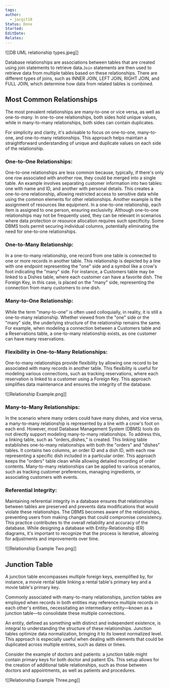 ```yaml
---
tags: 
author:
  - jacgit18
Status: Done
Started: 
EditDate: 
Relates:
---
```

![[DB UML relationship types.jpeg]]

Database relationships are associations between tables that are created using join statements to retrieve data.`Join` statements are then used to retrieve data from multiple tables based on these relationships. There are different types of joins, such as INNER JOIN, LEFT JOIN, RIGHT JOIN, and FULL JOIN, which determine how data from related tables is combined.

## Most Common Relationships
The most prevalent relationships are many-to-one or vice versa, as well as one-to-many. In one-to-one relationships, both sides hold unique values, while in many-to-many relationships, both sides can contain duplicates.

For simplicity and clarity, it's advisable to focus on one-to-one, many-to-one, and one-to-many relationships. This approach helps maintain a straightforward understanding of unique and duplicate values on each side of the relationship.

### One-to-One Relationships:
One-to-one relationships are less common because, typically, if there's only one row associated with another row, they could be merged into a single table. An example involves separating customer information into two tables: one with name and ID, and another with personal details. This creates a one-to-one relationship, allowing restricted access to sensitive data while using the common elements for other relationships. Another example is the assignment of resources like equipment. In a one-to-one relationship, each item is assigned to one person, ensuring exclusivity. Although one-to-one relationships may not be frequently used, they can be relevant in scenarios where data protection or resource allocation requires such specificity. Some DBMS tools permit securing individual columns, potentially eliminating the need for one-to-one relationships.


### One-to-Many Relationship:
In a one-to-many relationship, one record from one table is connected to one or more records in another table. This relationship is depicted by a line with one endpoint representing the "one" side and a symbol like a crow's foot indicating the "many" side. For instance, a Customers table may be linked to a Dishes table, where each customer can have a favorite dish. The Foreign Key, in this case, is placed on the "many" side, representing the connection from many customers to one dish.

### Many-to-One Relationship:
While the term "many-to-one" is often used colloquially, in reality, it is still a one-to-many relationship. Whether viewed from the "one" side or the "many" side, the underlying structure of the relationship remains the same. For example, when modeling a connection between a Customers table and a Reservations table, a one-to-many relationship exists, as one customer can have many reservations.

### Flexibility in One-to-Many Relationships:
One-to-many relationships provide flexibility by allowing one record to be associated with many records in another table. This flexibility is useful for modeling various connections, such as tracking reservations, where each reservation is linked to a customer using a Foreign Key. This approach simplifies data maintenance and ensures the integrity of the database.

![[Relationship Example.png]]

### Many-to-Many Relationships:
In the scenario where many orders could have many dishes, and vice versa, a many-to-many relationship is represented by a line with a crow's foot on each end. However, most Database Management System (DBMS) tools do not directly support modeling many-to-many relationships. To address this, a linking table, such as "orders_dishes," is created. This linking table establishes one-to-many relationships with both the "orders" and "dishes" tables. It contains two columns, an order ID and a dish ID, with each row representing a specific dish included in a particular order. This approach keeps the "orders" table clean while allowing detailed recording of order contents. Many-to-many relationships can be applied to various scenarios, such as tracking customer preferences, managing ingredients, or associating customers with events.


### Referential Integrity:
Maintaining referential integrity in a database ensures that relationships between tables are preserved and prevents data modifications that would violate these relationships. The DBMS becomes aware of the relationships, preventing users from making changes that could compromise consistency. This practice contributes to the overall reliability and accuracy of the database. While designing a database with Entity-Relationship (ER) diagrams, it's important to recognize that the process is iterative, allowing for adjustments and improvements over time.


![[Relationship Example Two.png]]

## Junction Table
A junction table encompasses multiple foreign keys, exemplified by, for instance, a movie rental table linking a rental table's primary key and a movie table's primary key.

Commonly associated with many-to-many relationships, junction tables are employed when records in both entities may reference multiple records in each other's entities, necessitating an intermediary entity—known as a junction table—to consolidate these multiple connections.

An entity, defined as something with distinct and independent existence, is integral to understanding the structure of these relationships. Junction tables optimize data normalization, bringing it to its lowest normalized level. This approach is especially useful when dealing with elements that could be duplicated across multiple entries, such as dates or times.

Consider the example of doctors and patients: a junction table might contain primary keys for both doctor and patient IDs. This setup allows for the creation of additional table relationships, such as those between doctors and appointments, as well as patients and procedures.


![[Relationship Example Three.png]]

